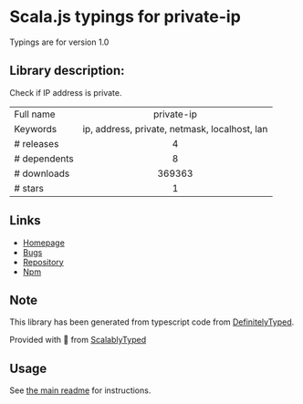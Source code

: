 
# Scala.js typings for private-ip

Typings are for version 1.0

## Library description:
Check if IP address is private.

|                    |                 |
| ------------------ | :-------------: |
| Full name          | private-ip |
| Keywords           | ip, address, private, netmask, localhost, lan |
| # releases         | 4 |
| # dependents       | 8 |
| # downloads        | 369363 |
| # stars            | 1 |

## Links
- [Homepage](https://github.com/frenchbread/private-ip#readme)
- [Bugs](https://github.com/frenchbread/private-ip/issues)
- [Repository](https://github.com/frenchbread/private-ip)
- [Npm](https://www.npmjs.com/package/private-ip)
    


## Note
This library has been generated from typescript code from [DefinitelyTyped](https://definitelytyped.org).

Provided with :purple_heart: from [ScalablyTyped](https://github.com/oyvindberg/ScalablyTyped)

## Usage
See [the main readme](../../readme.md) for instructions.


